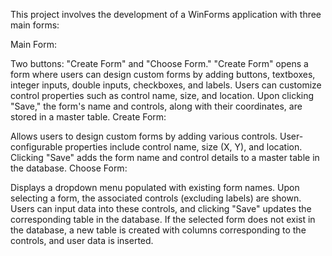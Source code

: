 This project involves the development of a WinForms application with three main forms:

Main Form:

Two buttons: "Create Form" and "Choose Form."
"Create Form" opens a form where users can design custom forms by adding buttons, textboxes, integer inputs, double inputs, checkboxes, and labels. Users can customize control properties such as control name, size, and location.
Upon clicking "Save," the form's name and controls, along with their coordinates, are stored in a master table.
Create Form:

Allows users to design custom forms by adding various controls.
User-configurable properties include control name, size (X, Y), and location.
Clicking "Save" adds the form name and control details to a master table in the database.
Choose Form:

Displays a dropdown menu populated with existing form names.
Upon selecting a form, the associated controls (excluding labels) are shown.
Users can input data into these controls, and clicking "Save" updates the corresponding table in the database.
If the selected form does not exist in the database, a new table is created with columns corresponding to the controls, and user data is inserted.
